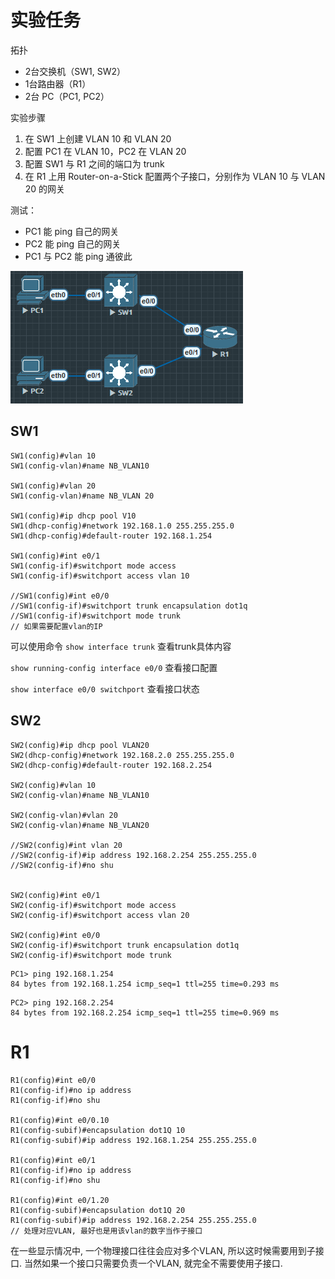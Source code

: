# 实验任务
拓扑
- 2台交换机（SW1, SW2）
- 1台路由器（R1）
- 2台 PC（PC1, PC2）

实验步骤
1. 在 SW1 上创建 VLAN 10 和 VLAN 20
2. 配置 PC1 在 VLAN 10，PC2 在 VLAN 20
3. 配置 SW1 与 R1 之间的端口为 trunk
4. 在 R1 上用 Router-on-a-Stick 配置两个子接口，分别作为 VLAN 10 与 VLAN 20 的网关

测试：
- PC1 能 ping 自己的网关
- PC2 能 ping 自己的网关
- PC1 与 PC2 能 ping 通彼此

![](../image/Security/120900.png)


## SW1
```
SW1(config)#vlan 10
SW1(config-vlan)#name NB_VLAN10

SW1(config)#vlan 20
SW1(config-vlan)#name NB_VLAN 20

SW1(config)#ip dhcp pool V10
SW1(dhcp-config)#network 192.168.1.0 255.255.255.0
SW1(dhcp-config)#default-router 192.168.1.254

SW1(config)#int e0/1
SW1(config-if)#switchport mode access
SW1(config-if)#switchport access vlan 10

//SW1(config)#int e0/0
//SW1(config-if)#switchport trunk encapsulation dot1q
//SW1(config-if)#switchport mode trunk
// 如果需要配置vlan的IP
```

可以使用命令 `show interface trunk` 查看trunk具体内容

`show running-config interface e0/0` 查看接口配置

`show interface e0/0 switchport` 查看接口状态

## SW2

```
SW2(config)#ip dhcp pool VLAN20
SW2(dhcp-config)#network 192.168.2.0 255.255.255.0
SW2(dhcp-config)#default-router 192.168.2.254

SW2(config)#vlan 10
SW2(config-vlan)#name NB_VLAN10

SW2(config-vlan)#vlan 20
SW2(config-vlan)#name NB_VLAN20

//SW2(config)#int vlan 20
//SW2(config-if)#ip address 192.168.2.254 255.255.255.0
//SW2(config-if)#no shu


SW2(config)#int e0/1
SW2(config-if)#switchport mode access
SW2(config-if)#switchport access vlan 20

SW2(config)#int e0/0
SW2(config-if)#switchport trunk encapsulation dot1q
SW2(config-if)#switchport mode trunk
```

```
PC1> ping 192.168.1.254
84 bytes from 192.168.1.254 icmp_seq=1 ttl=255 time=0.293 ms
```

```
PC2> ping 192.168.2.254
84 bytes from 192.168.2.254 icmp_seq=1 ttl=255 time=0.969 ms
```

# R1
```
R1(config)#int e0/0
R1(config-if)#no ip address
R1(config-if)#no shu

R1(config)#int e0/0.10
R1(config-subif)#encapsulation dot1Q 10
R1(config-subif)#ip address 192.168.1.254 255.255.255.0

R1(config)#int e0/1
R1(config-if)#no ip address
R1(config-if)#no shu

R1(config)#int e0/1.20
R1(config-subif)#encapsulation dot1Q 20
R1(config-subif)#ip address 192.168.2.254 255.255.255.0
// 处理对应VLAN, 最好也是用该vlan的数字当作子接口
```

在一些显示情况中, 一个物理接口往往会应对多个VLAN, 所以这时候需要用到子接口. 当然如果一个接口只需要负责一个VLAN, 就完全不需要使用子接口.
